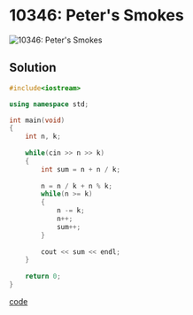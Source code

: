 # 10346: Peter's Smokes
![10346: Peter's Smokes]()

## Solution
```C++
#include<iostream>

using namespace std;

int main(void)
{
	int n, k;
	
	while(cin >> n >> k)
	{
		int sum = n + n / k;
		
		n = n / k + n % k;
		while(n >= k)
		{
			n -= k;
			n++;
			sum++;
		}
		
		cout << sum << endl;
	}
	
	return 0;
}
```
[code](10346.cpp)
